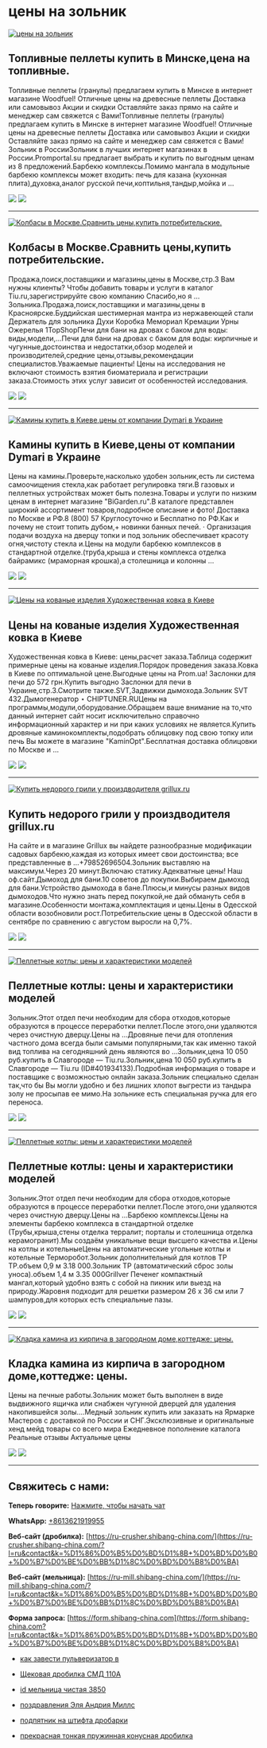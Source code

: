 # цены на зольник

<a href="https://swt.shibang-china.com/?l=ru&img&k=%D1%86%D0%B5%D0%BD%D1%8B+%D0%BD%D0%B0+%D0%B7%D0%BE%D0%BB%D1%8C%D0%BD%D0%B8%D0%BA" target="_blank">![цены на зольник](http://static.shibang-china.com/all-800x300/847.jpg)</a>

## Топливные пеллеты купить в Минске,цена на топливные.
Топливные пеллеты (гранулы) предлагаем купить в Минске в интернет магазине Woodfuel! Отличные цены на древесные пеллеты Доставка или самовывоз Акции и скидки Оставляйте заказ прямо на сайте и менеджер сам свяжется с Вами!Топливные пеллеты (гранулы) предлагаем купить в Минске в интернет магазине Woodfuel! Отличные цены на древесные пеллеты Доставка или самовывоз Акции и скидки Оставляйте заказ прямо на сайте и менеджер сам свяжется с Вами!Зольник в РоссииЗольник в лучших интернет магазинах в России.Promportal.su предлагает выбрать и купить по выгодным ценам из 8 предложений.Барбекю комплексы.Помимо мангала в модульные барбекю комплексы может входить: печь для казана (кухонная плита),духовка,аналог русской печи,коптильня,тандыр,мойка и …


<a href="https://whatsapp.shibangsoft.com/WhatsApp.php" target="_blank" title="WhatsApp">![](http://static.shibang-china.com/icon/whatsapp.png)</a> <a href="https://swt.shibang-china.com/?l=ru&icon&k=%D1%86%D0%B5%D0%BD%D1%8B+%D0%BD%D0%B0+%D0%B7%D0%BE%D0%BB%D1%8C%D0%BD%D0%B8%D0%BA" target="_blank">![](http://static.shibang-china.com/icon/chat-ru.png)</a>

---

<a href="https://swt.shibang-china.com/?l=ru&img&k=%D1%86%D0%B5%D0%BD%D1%8B+%D0%BD%D0%B0+%D0%B7%D0%BE%D0%BB%D1%8C%D0%BD%D0%B8%D0%BA" target="_blank">![Колбасы в Москве.Сравнить цены,купить потребительские.](http://static.shibang-china.com/all-800x300/660.jpg)</a>

## Колбасы в Москве.Сравнить цены,купить потребительские.
Продажа,поиск,поставщики и магазины,цены в Москве,стр.3 Вам нужны клиенты? Чтобы добавить товары и услуги в каталог Tiu.ru,зарегистрируйте свою компанию Спасибо,но я …Зольника.Продажа,поиск,поставщики и магазины,цены в Красноярске.Буддийская шестимерная мантра из нержавеющей стали Держатель для зольника Духи Коробка Мемориал Кремации Урны Ожерелья 1TopShopПечи для бани на дровах с баком для воды: виды,модели,…Печи для бани на дровах с баком для воды: кирпичные и чугунные,достоинства и недостатки,обзор моделей и производителей,средние цены,отзывы,рекомендации специалистов.Уважаемые пациенты! Цены на исследования не включают стоимость взятия биоматериала и регистрации заказа.Стоимость этих услуг зависит от особенностей исследования.


<a href="https://whatsapp.shibangsoft.com/WhatsApp.php" target="_blank" title="WhatsApp">![](http://static.shibang-china.com/icon/whatsapp.png)</a> <a href="https://swt.shibang-china.com/?l=ru&icon&k=%D1%86%D0%B5%D0%BD%D1%8B+%D0%BD%D0%B0+%D0%B7%D0%BE%D0%BB%D1%8C%D0%BD%D0%B8%D0%BA" target="_blank">![](http://static.shibang-china.com/icon/chat-ru.png)</a>

---

<a href="https://swt.shibang-china.com/?l=ru&img&k=%D1%86%D0%B5%D0%BD%D1%8B+%D0%BD%D0%B0+%D0%B7%D0%BE%D0%BB%D1%8C%D0%BD%D0%B8%D0%BA" target="_blank">![Камины купить в Киеве,цены от компании Dymari в Украине](http://static.shibang-china.com/all-800x300/1354.jpg)</a>

## Камины купить в Киеве,цены от компании Dymari в Украине
Цены на камины.Проверьте,насколько удобен зольник,есть ли система самоочищения стекла,как работает регулировка тяги.В газовых и пеллетных устройствах может быть полезна.Товары и услуги по низким ценам в интернет магазине &quot;BiGarden.ru&quot;.В каталоге представлен широкий ассортимент товаров,подробное описание и фото! Доставка по Москве и РФ.8 (800) 57 Круглосуточно и Бесплатно по РФ.Как и почему не стоит топить дубом,+ новинки банных печей.&nbsp;&#0183;&#32;Организация подачи воздуха на дверцу топки и под зольник обеспечивает красоту огня,чистоту стекла и.Цены на модули барбекю комплексов в стандартной отделке.(труба,крыша и стены комплекса отделка байрамикс (мраморная крошка),а столешница и колонны …


<a href="https://whatsapp.shibangsoft.com/WhatsApp.php" target="_blank" title="WhatsApp">![](http://static.shibang-china.com/icon/whatsapp.png)</a> <a href="https://swt.shibang-china.com/?l=ru&icon&k=%D1%86%D0%B5%D0%BD%D1%8B+%D0%BD%D0%B0+%D0%B7%D0%BE%D0%BB%D1%8C%D0%BD%D0%B8%D0%BA" target="_blank">![](http://static.shibang-china.com/icon/chat-ru.png)</a>

---

<a href="https://swt.shibang-china.com/?l=ru&img&k=%D1%86%D0%B5%D0%BD%D1%8B+%D0%BD%D0%B0+%D0%B7%D0%BE%D0%BB%D1%8C%D0%BD%D0%B8%D0%BA" target="_blank">![Цены на кованые изделия Художественная ковка в Киеве](http://static.shibang-china.com/all-800x300/690.jpg)</a>

## Цены на кованые изделия Художественная ковка в Киеве
Художественная ковка в Киеве: цены,расчет заказа.Таблица содержит примерные цены на кованые изделия.Порядок проведения заказа.Ковка в Киеве по оптимальной цене.Выгодные цены на Prom.ua! Заслонки для печи до 572 грн.Купить выгодно Заслонки для печи в Украине,стр.3.Смотрите также.SVT,Задвижки дымохода.Зольник SVT 432.Дымогенератор ⋆ CHIPTUNER.RUЦены на программы,модули,оборудование.Обращаем ваше внимание на то,что данный интернет сайт носит исключительно справочно информационный характер и ни при каких условиях не является.Купить дровяные каминокомплекты,подобрать облицовку под свою топку или печь Вы можете в магазине &quot;KaminOpt&quot;.Бесплатная доставка облицовки по Москве и …


<a href="https://whatsapp.shibangsoft.com/WhatsApp.php" target="_blank" title="WhatsApp">![](http://static.shibang-china.com/icon/whatsapp.png)</a> <a href="https://swt.shibang-china.com/?l=ru&icon&k=%D1%86%D0%B5%D0%BD%D1%8B+%D0%BD%D0%B0+%D0%B7%D0%BE%D0%BB%D1%8C%D0%BD%D0%B8%D0%BA" target="_blank">![](http://static.shibang-china.com/icon/chat-ru.png)</a>

---

<a href="https://swt.shibang-china.com/?l=ru&img&k=%D1%86%D0%B5%D0%BD%D1%8B+%D0%BD%D0%B0+%D0%B7%D0%BE%D0%BB%D1%8C%D0%BD%D0%B8%D0%BA" target="_blank">![Купить недорого грили у произдводителя grillux.ru](http://static.shibang-china.com/all-800x300/212.jpg)</a>

## Купить недорого грили у произдводителя grillux.ru
На сайте и в магазине Grillux вы найдете разнообразные модификации садовых барбекю,каждая из которых имеет свои достоинства; все представленные в …+79852696504.Зольник выставляю на максимум.Через 20 минут.Включаю статику.Адекватные цены! Наш оф.сайт.Дымоход для бани.10 советов до покупки.Выбираем дымоход для бани.Устройство дымохода в бане.Плюсы,и минусы разных видов дымоходов.Что нужно знать перед покупкой,не дай обмануть себя в магазине.Особенности монтажа,комплектация и цены.Цены в Одесской области возобновили рост.Потребительские цены в Одесской области в сентябре по сравнению с августом выросли на 0,7%.


<a href="https://whatsapp.shibangsoft.com/WhatsApp.php" target="_blank" title="WhatsApp">![](http://static.shibang-china.com/icon/whatsapp.png)</a> <a href="https://swt.shibang-china.com/?l=ru&icon&k=%D1%86%D0%B5%D0%BD%D1%8B+%D0%BD%D0%B0+%D0%B7%D0%BE%D0%BB%D1%8C%D0%BD%D0%B8%D0%BA" target="_blank">![](http://static.shibang-china.com/icon/chat-ru.png)</a>

---

<a href="https://swt.shibang-china.com/?l=ru&img&k=%D1%86%D0%B5%D0%BD%D1%8B+%D0%BD%D0%B0+%D0%B7%D0%BE%D0%BB%D1%8C%D0%BD%D0%B8%D0%BA" target="_blank">![Пеллетные котлы: цены и характеристики моделей](http://static.shibang-china.com/all-800x300/1031.jpg)</a>

## Пеллетные котлы: цены и характеристики моделей
Зольник.Этот отдел печи необходим для сбора отходов,которые образуются в процессе переработки пеллет.После этого,они удаляются через очистную дверцу.Цены на …Дровяные печи для отопления частного дома всегда были самыми популярными,так как именно такой вид топлива на сегодняшний день являются во …Зольник,цена 10 050 руб.купить в Славгороде — Tiu.ru.Зольник,цена 10 050 руб.купить в Славгороде — Tiu.ru (ID#401934133).Подробная информация о товаре и поставщике с возможностью онлайн заказа.Зольник специально сделан так,что бы Вы могли удобно и без лишних хлопот выгрести из тандыра золу не просыпав ее мимо.На зольнике есть специальная ручка для его переноса.


<a href="https://whatsapp.shibangsoft.com/WhatsApp.php" target="_blank" title="WhatsApp">![](http://static.shibang-china.com/icon/whatsapp.png)</a> <a href="https://swt.shibang-china.com/?l=ru&icon&k=%D1%86%D0%B5%D0%BD%D1%8B+%D0%BD%D0%B0+%D0%B7%D0%BE%D0%BB%D1%8C%D0%BD%D0%B8%D0%BA" target="_blank">![](http://static.shibang-china.com/icon/chat-ru.png)</a>

---

<a href="https://swt.shibang-china.com/?l=ru&img&k=%D1%86%D0%B5%D0%BD%D1%8B+%D0%BD%D0%B0+%D0%B7%D0%BE%D0%BB%D1%8C%D0%BD%D0%B8%D0%BA" target="_blank">![Пеллетные котлы: цены и характеристики моделей](http://static.shibang-china.com/all-800x300/964.jpg)</a>

## Пеллетные котлы: цены и характеристики моделей
Зольник.Этот отдел печи необходим для сбора отходов,которые образуются в процессе переработки пеллет.После этого,они удаляются через очистную дверцу.Цены на …Барбекю комплексы.Цены на элементы барбекю комплекса в стандартной отделке (Трубы,крыша,стены отделка терралит; порталы и столешница отделка керамогранит).Мы создаём уникальные вещи высшего качества и.Цены на котлы и котельныеЦены на автоматические угольные котлы и котельные Терморобот.Зольник дополнительный для котлов ТР ТР.объем 0,9 м 3.18 000.Зольник ТР (автоматический сброс золы уноса).объем 1,4 м 3.35 000Grillver Печенег компактный мангал,который удобно взять с собой на пикник или выезд на природу.Жаровня подходит для решетки размером 26 х 36 см или 7 шампуров,для которых есть специальные пазы.


<a href="https://whatsapp.shibangsoft.com/WhatsApp.php" target="_blank" title="WhatsApp">![](http://static.shibang-china.com/icon/whatsapp.png)</a> <a href="https://swt.shibang-china.com/?l=ru&icon&k=%D1%86%D0%B5%D0%BD%D1%8B+%D0%BD%D0%B0+%D0%B7%D0%BE%D0%BB%D1%8C%D0%BD%D0%B8%D0%BA" target="_blank">![](http://static.shibang-china.com/icon/chat-ru.png)</a>

---

<a href="https://swt.shibang-china.com/?l=ru&img&k=%D1%86%D0%B5%D0%BD%D1%8B+%D0%BD%D0%B0+%D0%B7%D0%BE%D0%BB%D1%8C%D0%BD%D0%B8%D0%BA" target="_blank">![Кладка камина из кирпича в загородном доме,коттедже: цены.](http://static.shibang-china.com/all-800x300/752.jpg)</a>

## Кладка камина из кирпича в загородном доме,коттедже: цены.
Цены на печные работы.Зольник может быть выполнен в виде выдвижного ящичка или снабжен чугунной дверцей для удаления накопившейся золы.…Медный зольник купить или заказать на Ярмарке Мастеров с доставкой по России и СНГ.Эксклюзивные и оригинальные хенд мейд товары со всего мира Ежедневное пополнение каталога Реальные отзывы Актуальные цены

<a href="https://whatsapp.shibangsoft.com/WhatsApp.php" target="_blank" title="WhatsApp">![](http://static.shibang-china.com/icon/whatsapp.png)</a> <a href="https://swt.shibang-china.com/?l=ru&icon&k=%D1%86%D0%B5%D0%BD%D1%8B+%D0%BD%D0%B0+%D0%B7%D0%BE%D0%BB%D1%8C%D0%BD%D0%B8%D0%BA" target="_blank">![](http://static.shibang-china.com/icon/chat-ru.png)</a>

---
## Свяжитесь с нами:

**Теперь говорите:** [Нажмите, чтобы начать чат](https://swt.shibang-china.com?l=ru&contact&k=%D1%86%D0%B5%D0%BD%D1%8B+%D0%BD%D0%B0+%D0%B7%D0%BE%D0%BB%D1%8C%D0%BD%D0%B8%D0%BA)

**WhatsApp:**  [+8613621919955](https://whatsapp.shibangsoft.com/WhatsApp.php)

**Веб-сайт (дробилка):** [https://ru-crusher.shibang-china.com/](https://ru-crusher.shibang-china.com/?l=ru&contact&k=%D1%86%D0%B5%D0%BD%D1%8B+%D0%BD%D0%B0+%D0%B7%D0%BE%D0%BB%D1%8C%D0%BD%D0%B8%D0%BA)

**Веб-сайт (мельница):** [https://ru-mill.shibang-china.com/](https://ru-mill.shibang-china.com/?l=ru&contact&k=%D1%86%D0%B5%D0%BD%D1%8B+%D0%BD%D0%B0+%D0%B7%D0%BE%D0%BB%D1%8C%D0%BD%D0%B8%D0%BA)

**Форма запроса:** [https://form.shibang-china.com](https://form.shibang-china.com?l=ru&contact&k=%D1%86%D0%B5%D0%BD%D1%8B+%D0%BD%D0%B0+%D0%B7%D0%BE%D0%BB%D1%8C%D0%BD%D0%B8%D0%BA)

* [как завести пульверизатор в](../113/%D0%BA%D0%B0%D0%BA%20%D0%B7%D0%B0%D0%B2%D0%B5%D1%81%D1%82%D0%B8%20%D0%BF%D1%83%D0%BB%D1%8C%D0%B2%D0%B5%D1%80%D0%B8%D0%B7%D0%B0%D1%82%D0%BE%D1%80%20%D0%B2.md)

* [Щековая дробилка СМД 110А](../106/%D0%A9%D0%B5%D0%BA%D0%BE%D0%B2%D0%B0%D1%8F%20%D0%B4%D1%80%D0%BE%D0%B1%D0%B8%D0%BB%D0%BA%D0%B0%20%D0%A1%D0%9C%D0%94%20110%D0%90.md)

* [id мельница чистая 3850](../116/id%20%D0%BC%D0%B5%D0%BB%D1%8C%D0%BD%D0%B8%D1%86%D0%B0%20%D1%87%D0%B8%D1%81%D1%82%D0%B0%D1%8F%203850.md)

* [поздравления Эля Андрия Миллс](../117/%D0%BF%D0%BE%D0%B7%D0%B4%D1%80%D0%B0%D0%B2%D0%BB%D0%B5%D0%BD%D0%B8%D1%8F%20%D0%AD%D0%BB%D1%8F%20%D0%90%D0%BD%D0%B4%D1%80%D0%B8%D1%8F%20%D0%9C%D0%B8%D0%BB%D0%BB%D1%81.md)

* [подпятник на штифта дробарки](../112/%D0%BF%D0%BE%D0%B4%D0%BF%D1%8F%D1%82%D0%BD%D0%B8%D0%BA%20%D0%BD%D0%B0%20%D1%88%D1%82%D0%B8%D1%84%D1%82%D0%B0%20%D0%B4%D1%80%D0%BE%D0%B1%D0%B0%D1%80%D0%BA%D0%B8.md)

* [прекрасная тонкая пружинная конусная дробилка](../119/%D0%BF%D1%80%D0%B5%D0%BA%D1%80%D0%B0%D1%81%D0%BD%D0%B0%D1%8F%20%D1%82%D0%BE%D0%BD%D0%BA%D0%B0%D1%8F%20%D0%BF%D1%80%D1%83%D0%B6%D0%B8%D0%BD%D0%BD%D0%B0%D1%8F%20%D0%BA%D0%BE%D0%BD%D1%83%D1%81%D0%BD%D0%B0%D1%8F%20%D0%B4%D1%80%D0%BE%D0%B1%D0%B8%D0%BB%D0%BA%D0%B0.md)